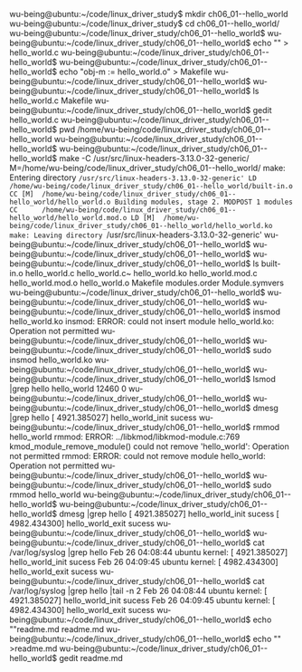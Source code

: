 wu-being@ubuntu:~/code/linux_driver_study$ mkdir ch06_01--hello_world
wu-being@ubuntu:~/code/linux_driver_study$ cd ch06_01--hello_world/
wu-being@ubuntu:~/code/linux_driver_study/ch06_01--hello_world$ 
wu-being@ubuntu:~/code/linux_driver_study/ch06_01--hello_world$ echo "" > hello_world.c
wu-being@ubuntu:~/code/linux_driver_study/ch06_01--hello_world$ 
wu-being@ubuntu:~/code/linux_driver_study/ch06_01--hello_world$ echo "obj-m := hello_world.o" > Makefile
wu-being@ubuntu:~/code/linux_driver_study/ch06_01--hello_world$ 
wu-being@ubuntu:~/code/linux_driver_study/ch06_01--hello_world$ ls
hello_world.c  Makefile
wu-being@ubuntu:~/code/linux_driver_study/ch06_01--hello_world$ gedit hello_world.c 
wu-being@ubuntu:~/code/linux_driver_study/ch06_01--hello_world$ pwd
/home/wu-being/code/linux_driver_study/ch06_01--hello_world
wu-being@ubuntu:~/code/linux_driver_study/ch06_01--hello_world$ 
wu-being@ubuntu:~/code/linux_driver_study/ch06_01--hello_world$ make -C /usr/src/linux-headers-3.13.0-32-generic/ M=/home/wu-being/code/linux_driver_study/ch06_01--hello_world/
make: Entering directory `/usr/src/linux-headers-3.13.0-32-generic'
  LD      /home/wu-being/code/linux_driver_study/ch06_01--hello_world/built-in.o
  CC [M]  /home/wu-being/code/linux_driver_study/ch06_01--hello_world/hello_world.o
  Building modules, stage 2.
  MODPOST 1 modules
  CC      /home/wu-being/code/linux_driver_study/ch06_01--hello_world/hello_world.mod.o
  LD [M]  /home/wu-being/code/linux_driver_study/ch06_01--hello_world/hello_world.ko
make: Leaving directory `/usr/src/linux-headers-3.13.0-32-generic'
wu-being@ubuntu:~/code/linux_driver_study/ch06_01--hello_world$ 
wu-being@ubuntu:~/code/linux_driver_study/ch06_01--hello_world$ 
wu-being@ubuntu:~/code/linux_driver_study/ch06_01--hello_world$ ls
built-in.o  hello_world.c  hello_world.c~  hello_world.ko  hello_world.mod.c  hello_world.mod.o  hello_world.o  Makefile  modules.order  Module.symvers
wu-being@ubuntu:~/code/linux_driver_study/ch06_01--hello_world$ 
wu-being@ubuntu:~/code/linux_driver_study/ch06_01--hello_world$ 
wu-being@ubuntu:~/code/linux_driver_study/ch06_01--hello_world$ insmod hello_world.ko 
insmod: ERROR: could not insert module hello_world.ko: Operation not permitted
wu-being@ubuntu:~/code/linux_driver_study/ch06_01--hello_world$ 
wu-being@ubuntu:~/code/linux_driver_study/ch06_01--hello_world$ sudo insmod hello_world.ko 
wu-being@ubuntu:~/code/linux_driver_study/ch06_01--hello_world$ 
wu-being@ubuntu:~/code/linux_driver_study/ch06_01--hello_world$ lsmod |grep hello
hello_world            12460  0 
wu-being@ubuntu:~/code/linux_driver_study/ch06_01--hello_world$ 
wu-being@ubuntu:~/code/linux_driver_study/ch06_01--hello_world$ dmesg |grep hello
[ 4921.385027] hello_world_init sucess
wu-being@ubuntu:~/code/linux_driver_study/ch06_01--hello_world$ rmmod hello_world 
rmmod: ERROR: ../libkmod/libkmod-module.c:769 kmod_module_remove_module() could not remove 'hello_world': Operation not permitted
rmmod: ERROR: could not remove module hello_world: Operation not permitted
wu-being@ubuntu:~/code/linux_driver_study/ch06_01--hello_world$ 
wu-being@ubuntu:~/code/linux_driver_study/ch06_01--hello_world$ sudo rmmod hello_world 
wu-being@ubuntu:~/code/linux_driver_study/ch06_01--hello_world$ 
wu-being@ubuntu:~/code/linux_driver_study/ch06_01--hello_world$ dmesg |grep hello
[ 4921.385027] hello_world_init sucess
[ 4982.434300] hello_world_exit sucess
wu-being@ubuntu:~/code/linux_driver_study/ch06_01--hello_world$ 
wu-being@ubuntu:~/code/linux_driver_study/ch06_01--hello_world$ cat /var/log/syslog |grep hello
Feb 26 04:08:44 ubuntu kernel: [ 4921.385027] hello_world_init sucess
Feb 26 04:09:45 ubuntu kernel: [ 4982.434300] hello_world_exit sucess
wu-being@ubuntu:~/code/linux_driver_study/ch06_01--hello_world$ cat /var/log/syslog |grep hello |tail -n 2
Feb 26 04:08:44 ubuntu kernel: [ 4921.385027] hello_world_init sucess
Feb 26 04:09:45 ubuntu kernel: [ 4982.434300] hello_world_exit sucess
wu-being@ubuntu:~/code/linux_driver_study/ch06_01--hello_world$ echo ""readme.md
readme.md
wu-being@ubuntu:~/code/linux_driver_study/ch06_01--hello_world$ echo "" >readme.md
wu-being@ubuntu:~/code/linux_driver_study/ch06_01--hello_world$ gedit readme.md 


